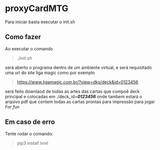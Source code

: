 # proxyCardMTG

Para iniciar basta executar o init.sh

## Como fazer

Ao executar o comando

> ./init.sh

será aberto o programa dentro de um ambiente virtual, e será requisitado uma url do site liga magic como por exemplo

>https://www.ligamagic.com.br/?view=dks/deck&id=0123456


será feito downlaod de todas as artes das cartas que compoẽ deck principal e colocadas em ./deck_id=***0123456*** onde tambem  estará o arquivo pdf que contem todas as cartas prontas para impressão para jogar *For fun*


## Em caso de erro 

Tente rodar o comando:

> pip3 install lxml
